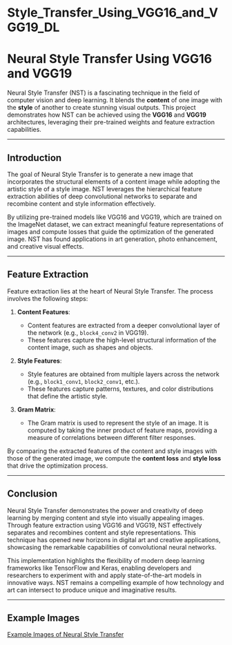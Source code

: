 # Style_Transfer_Using_VGG16_and_VGG19_DL

# Neural Style Transfer Using VGG16 and VGG19

Neural Style Transfer (NST) is a fascinating technique in the field of computer vision and deep learning. It blends the **content** of one image with the **style** of another to create stunning visual outputs. This project demonstrates how NST can be achieved using the **VGG16** and **VGG19** architectures, leveraging their pre-trained weights and feature extraction capabilities.

---

## Introduction

The goal of Neural Style Transfer is to generate a new image that incorporates the structural elements of a content image while adopting the artistic style of a style image. NST leverages the hierarchical feature extraction abilities of deep convolutional networks to separate and recombine content and style information effectively. 

By utilizing pre-trained models like VGG16 and VGG19, which are trained on the ImageNet dataset, we can extract meaningful feature representations of images and compute losses that guide the optimization of the generated image. NST has found applications in art generation, photo enhancement, and creative visual effects.

---

## Feature Extraction

Feature extraction lies at the heart of Neural Style Transfer. The process involves the following steps:

1. **Content Features**:
   - Content features are extracted from a deeper convolutional layer of the network (e.g., `block4_conv2` in VGG19).
   - These features capture the high-level structural information of the content image, such as shapes and objects.

2. **Style Features**:
   - Style features are obtained from multiple layers across the network (e.g., `block1_conv1`, `block2_conv1`, etc.).
   - These features capture patterns, textures, and color distributions that define the artistic style.

3. **Gram Matrix**:
   - The Gram matrix is used to represent the style of an image. It is computed by taking the inner product of feature maps, providing a measure of correlations between different filter responses.

By comparing the extracted features of the content and style images with those of the generated image, we compute the **content loss** and **style loss** that drive the optimization process.

---

## Conclusion

Neural Style Transfer demonstrates the power and creativity of deep learning by merging content and style into visually appealing images. Through feature extraction using VGG16 and VGG19, NST effectively separates and recombines content and style representations. This technique has opened new horizons in digital art and creative applications, showcasing the remarkable capabilities of convolutional neural networks.

This implementation highlights the flexibility of modern deep learning frameworks like TensorFlow and Keras, enabling developers and researchers to experiment with and apply state-of-the-art models in innovative ways. NST remains a compelling example of how technology and art can intersect to produce unique and imaginative results.

---

## Example Images

[Example Images of Neural Style Transfer](file-7FENQGE2X3Gdt6KyZqfZYq)
